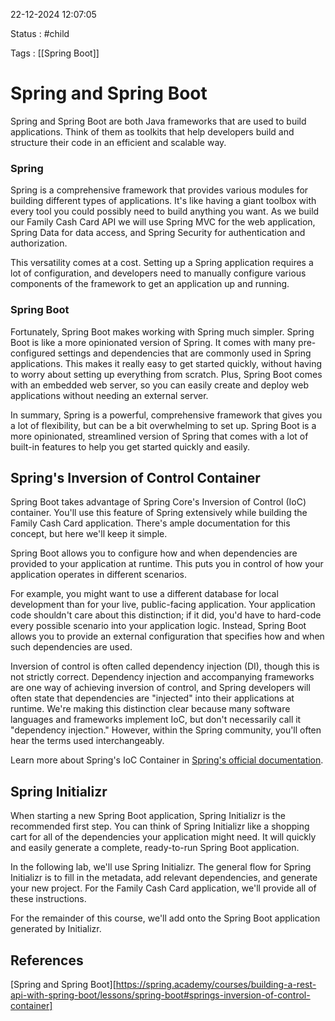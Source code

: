22-12-2024 12:07:05

Status : #child

Tags : [[Spring Boot]] 

# Spring and Spring Boot

Spring and Spring Boot are both Java frameworks that are used to build applications. Think of them as toolkits that help developers build and structure their code in an efficient and scalable way.

### Spring

Spring is a comprehensive framework that provides various modules for building different types of applications. It's like having a giant toolbox with every tool you could possibly need to build anything you want. As we build our Family Cash Card API we will use Spring MVC for the web application, Spring Data for data access, and Spring Security for authentication and authorization.

This versatility comes at a cost. Setting up a Spring application requires a lot of configuration, and developers need to manually configure various components of the framework to get an application up and running.

### Spring Boot

Fortunately, Spring Boot makes working with Spring much simpler. Spring Boot is like a more opinionated version of Spring. It comes with many pre-configured settings and dependencies that are commonly used in Spring applications. This makes it really easy to get started quickly, without having to worry about setting up everything from scratch. Plus, Spring Boot comes with an embedded web server, so you can easily create and deploy web applications without needing an external server.

In summary, Spring is a powerful, comprehensive framework that gives you a lot of flexibility, but can be a bit overwhelming to set up. Spring Boot is a more opinionated, streamlined version of Spring that comes with a lot of built-in features to help you get started quickly and easily.

## Spring's Inversion of Control Container

Spring Boot takes advantage of Spring Core's Inversion of Control (IoC) container. You'll use this feature of Spring extensively while building the Family Cash Card application. There's ample documentation for this concept, but here we'll keep it simple.

Spring Boot allows you to configure how and when dependencies are provided to your application at runtime. This puts you in control of how your application operates in different scenarios.

For example, you might want to use a different database for local development than for your live, public-facing application. Your application code shouldn't care about this distinction; if it did, you'd have to hard-code every possible scenario into your application logic. Instead, Spring Boot allows you to provide an external configuration that specifies how and when such dependencies are used.

Inversion of control is often called dependency injection (DI), though this is not strictly correct. Dependency injection and accompanying frameworks are one way of achieving inversion of control, and Spring developers will often state that dependencies are "injected" into their applications at runtime. We're making this distinction clear because many software languages and frameworks implement IoC, but don't necessarily call it "dependency injection." However, within the Spring community, you'll often hear the terms used interchangeably.

Learn more about Spring's IoC Container in [Spring's official documentation](https://docs.spring.io/spring-framework/reference/core/beans.html).

## Spring Initializr

When starting a new Spring Boot application, Spring Initializr is the recommended first step. You can think of Spring Initializr like a shopping cart for all of the dependencies your application might need. It will quickly and easily generate a complete, ready-to-run Spring Boot application.

In the following lab, we'll use Spring Initializr. The general flow for Spring Initializr is to fill in the metadata, add relevant dependencies, and generate your new project. For the Family Cash Card application, we'll provide all of these instructions.

For the remainder of this course, we'll add onto the Spring Boot application generated by Initializr.



## References

[Spring and Spring Boot][https://spring.academy/courses/building-a-rest-api-with-spring-boot/lessons/spring-boot#springs-inversion-of-control-container]
